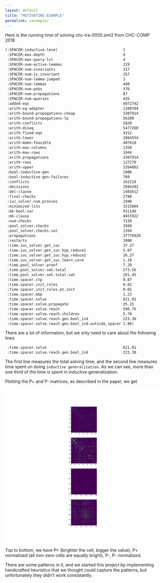 ```yaml
---
layout: default
title: "MOTIVATING EXAMPLE"
permalink: /example/
---
```



Here is the running time of solving chc-lra-0055.smt2 from CHC-COMP 2018
```
(:SPACER-inductive-level                              1
 :SPACER-max-depth                                    4
 :SPACER-max-query-lvl                                4
 :SPACER-num-active-lemmas                            229
 :SPACER-num-invariants                               317
 :SPACER-num-is_invariant                             257
 :SPACER-num-lemma-jumped                             3
 :SPACER-num-lemmas                                   440
 :SPACER-num-pobs                                     376
 :SPACER-num-propagations                             87
 :SPACER-num-queries                                  435
 :added-eqs                                           5072742
 :arith-eq-adapter                                    1109764
 :arith-bound-propagations-cheap                      3307914
 :arith-bound-propagations-lp                         56280
 :arith-conflicts                                     2820
 :arith-diseq                                         5477260
 :arith-fixed-eqs                                     4312
 :arith-lower                                         2864554
 :arith-make-feasible                                 497618
 :arith-max-columns                                   1350
 :arith-max-rows                                      1044
 :arith-propagations                                  3307914
 :arith-rows                                          127276
 :arith-upper                                         3164062
 :bool-inductive-gen                                  1806
 :bool-inductive-gen-failures                         789
 :conflicts                                           162218
 :decisions                                           2504392
 :del-clause                                          1401612
 :final-checks                                        2788
 :iuc_solver.num_proxies                              1940
 :minimized-lits                                      1515864
 :mk-bool-var                                         931146
 :mk-clause                                           4937822
 :num-checks                                          7138
 :pool_solver.checks                                  3569
 :pool_solver.checks.sat                              1394
 :propagations                                        37778920
 :restarts                                            1000
 :time.iuc_solver.get_iuc                             37.27
 :time.iuc_solver.get_iuc.hyp_reduce1                 5.07
 :time.iuc_solver.get_iuc.hyp_reduce2                 26.27
 :time.iuc_solver.get_iuc.learn_core                  1.18
 :time.pool_solver.proof                              7.29
 :time.pool_solver.smt.total                          573.56
 :time.pool_solver.smt.total.sat                      281.45
 :time.spacer.ctp                                     0.07
 :time.spacer.init_rules                              0.02
 :time.spacer.init_rules.pt.init                      0.01
 :time.spacer.mbp                                     1.23
 :time.spacer.solve                                   621.91
 :time.spacer.solve.propagate                         25.15
 :time.spacer.solve.reach                             596.76
 :time.spacer.solve.reach.children                    5.70
 :time.spacer.solve.reach.gen.bool_ind                223.30
 :time.spacer.solve.reach.gen.bool_ind.outside_spacer 1.96)
```
There are a lot of information, but we only need to care about the following lines
```
 :time.spacer.solve                                   621.91
 :time.spacer.solve.reach.gen.bool_ind                223.30
```
The first line measures the total solving time, and the second line measures time spent on doing `inductive generalization`. As we can see, more than one third of the time
is spent in inductive generalization.

Plotting the P+ and P- matrices, as described in the paper, we get

![](/XP.svg)

Top to bottom, we have P+ (brighter the cell, bigger the value), P+ normalized (all non-zero cells are equally bright), P-, P- normalized.

There are some patterns in it, and we started this project by implementing handcrafted heuristics that we thought could capture the patterns, but unfortunately they
didn't work consistantly.
